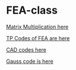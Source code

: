 # FEA-class
[Matrix Multiplication here](./Matmul/)

[TP Codes of FEA are here](./TP/)

[CAD codes here](./cad/)

[Gauss code is here](./gauss/)
